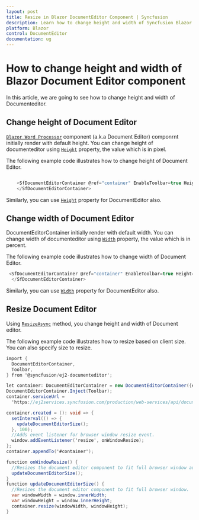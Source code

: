 ```yaml
---
layout: post
title: Resize in Blazor DocumentEditor Component | Syncfusion
description: Learn how to change height and width of Syncfusion Blazor DocumentEditor component and much more.
platform: Blazor
control: DocumentEditor
documentation: ug
---
```


# How to change height and width of Blazor Document Editor component

In this article, we are going to see how to change height and width of Documenteditor.

## Change height of Document Editor

[`Blazor Word Processor`](https://www.syncfusion.com/blazor-components/blazor-word-processor) component (a.k.a Document Editor) componrnt initially render with default height. You can change height of documenteditor using [`Height`](https://help.syncfusion.com/cr/blazor/Syncfusion.Blazor.DocumentEditor.SfDocumentEditorContainer.html#Syncfusion_Blazor_DocumentEditor_SfDocumentEditorContainer_Height) property, the value which is in pixel.

The following example code illustrates how to change height of Document Editor.

```csharp

    <SfDocumentEditorContainer @ref="container" EnableToolbar=true Height="590px">
    </SfDocumentEditorContainer>

```

Similarly, you can use [`Height`](https://help.syncfusion.com/cr/blazor/Syncfusion.Blazor.DocumentEditor.SfDocumentEditor.html#Syncfusion_Blazor_DocumentEditor_SfDocumentEditor_Height) property for DocumentEditor also.

## Change width of Document Editor

DocumentEditorContainer initially render with default width. You can change width of documenteditor using [`Width`](https://help.syncfusion.com/cr/blazor/Syncfusion.Blazor.DocumentEditor.SfDocumentEditorContainer.html#Syncfusion_Blazor_DocumentEditor_SfDocumentEditorContainer_Width) property, the value which is in percent.

The following example code illustrates how to change width of Document Editor.

```csharp
 <SfDocumentEditorContainer @ref="container" EnableToolbar=true Height="590px" Width="80%">
  </SfDocumentEditorContainer>
```

Similarly, you can use [`Width`](https://help.syncfusion.com/cr/blazor/Syncfusion.Blazor.DocumentEditor.SfDocumentEditor.html#Syncfusion_Blazor_DocumentEditor_SfDocumentEditor_Width) property for DocumentEditor also.

## Resize Document Editor

Using [`ResizeAsync`](https://help.syncfusion.com/cr/blazor/Syncfusion.Blazor.DocumentEditor.SfDocumentEditorContainer.html#Syncfusion_Blazor_DocumentEditor_SfDocumentEditorContainer_ResizeAsync_System_Nullable_System_Double__System_Nullable_System_Double__) method, you change height and width of Document editor.

The following example code illustrates how to resize based on client size. You can also specify size to resize.

```csharp
import {
  DocumentEditorContainer,
  Toolbar,
} from '@syncfusion/ej2-documenteditor';

let container: DocumentEditorContainer = new DocumentEditorContainer({enableToolbar: true,height: '590px'});
DocumentEditorContainer.Inject(Toolbar);
container.serviceUrl =
  'https://ej2services.syncfusion.com/production/web-services/api/documenteditor/';

container.created = (): void => {
  setInterval(() => {
    updateDocumentEditorSize();
  }, 100);
  //Adds event listener for browser window resize event.
  window.addEventListener('resize', onWindowResize);
};
container.appendTo('#container');

function onWindowResize() {
  //Resizes the document editor component to fit full browser window automatically whenever the browser resized.
  updateDocumentEditorSize();
}
function updateDocumentEditorSize() {
  //Resizes the document editor component to fit full browser window.
  var windowWidth = window.innerWidth;
  var windowHeight = window.innerHeight;
  container.resize(windowWidth, windowHeight);
}
```